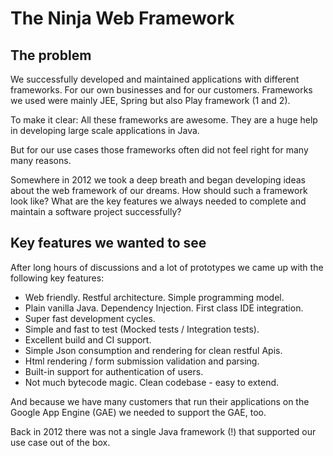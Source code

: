The Ninja Web Framework
=======================

The problem
-----------

We successfully developed and maintained 
applications with different frameworks. For our own
businesses and for our customers. Frameworks we used were mainly
JEE, Spring but also Play framework (1 and 2).

To make it clear: All these frameworks are awesome. 
They are a huge help in developing large scale applications in Java.

But for our use cases those frameworks often did not feel right for many many reasons.

Somewhere in 2012 we took a deep breath and began developing ideas about
the web framework of our dreams. How should such a framework look like? What are
the key features we always needed to complete and maintain a software project successfully?


Key features we wanted to see
-----------------------------

After long hours of discussions and a lot of prototypes we came 
up with the following key features:

 * Web friendly. Restful architecture. Simple programming model.
 * Plain vanilla Java. Dependency Injection. First class IDE integration.
 * Super fast development cycles.
 * Simple and fast to test (Mocked tests / Integration tests).
 * Excellent build and CI support.
 * Simple Json consumption and rendering for clean restful Apis.
 * Html rendering / form submission validation and parsing.
 * Built-in support for authentication of users.
 * Not much bytecode magic. Clean codebase - easy to extend.

And because we have many customers that run their applications on the 
Google App Engine (GAE) we needed to support the GAE, too.

Back in 2012 there was not a single Java framework (!) that supported our use case 
out of the box.